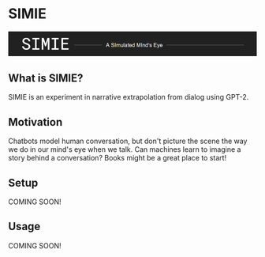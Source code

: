 # SIMIE
![SIMIE](images/simie_banner.png)

## What is SIMIE?
SIMIE is an experiment in narrative extrapolation from dialog using GPT-2.

## Motivation
Chatbots model human conversation, but don't picture the scene the way we do in our mind's eye when we talk.
Can machines learn to imagine a story behind a conversation? Books might be a great place to start!

## Setup
COMING SOON!

## Usage
COMING SOON!